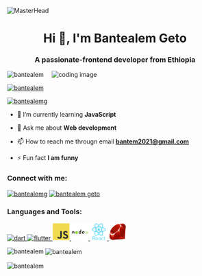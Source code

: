 ![MasterHead](https://i.pinimg.com/originals/be/b5/41/beb541eeb1ee06ba00ef55d5baa60773.gif)
<h1 align="center">Hi 👋, I'm Bantealem Geto</h1>
<h3 align="center">A passionate-frontend developer from Ethiopia</h3>
<img align = "right" src="https://media0.giphy.com/media/qgQUggAC3Pfv687qPC/giphy.gif?cid=790b76112245218adf9485eab9c1b3284be7ee32f05571ce&rid=giphy.gif&ct=g" alt="coding image" width="400">

<p align="left"> <img src="https://komarev.com/ghpvc/?username=bantealem&label=Profile%20views&color=0e75b6&style=flat" alt="bantealem" /> </p>

<p align="left"> <a href="https://github.com/ryo-ma/github-profile-trophy"><img src="https://github-profile-trophy.vercel.app/?username=bantealem" alt="bantealem" /></a> </p>

<p align="left"> <a href="https://twitter.com/bantealemg" target="blank"><img src="https://img.shields.io/twitter/follow/bantealemg?logo=twitter&style=for-the-badge" alt="bantealemg" /></a> </p>

- 🌱 I’m currently learning **JavaScript**

- 💬 Ask me about **Web development**

- 📫 How to reach me througn email **bantem2021@gmail.com**

- ⚡ Fun fact **I am funny**

<h3 align="left">Connect with me:</h3>
<p align="left">
<a href="https://twitter.com/bantealemg" target="blank"><img align="center" src="https://raw.githubusercontent.com/rahuldkjain/github-profile-readme-generator/master/src/images/icons/Social/twitter.svg" alt="bantealemg" height="30" width="40" /></a>
<a href="https://linkedin.com/in/bantealem geto" target="blank"><img align="center" src="https://raw.githubusercontent.com/rahuldkjain/github-profile-readme-generator/master/src/images/icons/Social/linked-in-alt.svg" alt="bantealem geto" height="30" width="40" /></a>
</p>

<h3 align="left">Languages and Tools:</h3>
<p align="left"> <a href="https://dart.dev" target="_blank" rel="noreferrer"> <img src="https://www.vectorlogo.zone/logos/dartlang/dartlang-icon.svg" alt="dart" width="40" height="40"/> </a> <a href="https://flutter.dev" target="_blank" rel="noreferrer"> <img src="https://www.vectorlogo.zone/logos/flutterio/flutterio-icon.svg" alt="flutter" width="40" height="40"/> </a> <a href="https://developer.mozilla.org/en-US/docs/Web/JavaScript" target="_blank" rel="noreferrer"> <img src="https://raw.githubusercontent.com/devicons/devicon/master/icons/javascript/javascript-original.svg" alt="javascript" width="40" height="40"/> </a> <a href="https://nodejs.org" target="_blank" rel="noreferrer"> <img src="https://raw.githubusercontent.com/devicons/devicon/master/icons/nodejs/nodejs-original-wordmark.svg" alt="nodejs" width="40" height="40"/> </a> <a href="https://reactjs.org/" target="_blank" rel="noreferrer"> <img src="https://raw.githubusercontent.com/devicons/devicon/master/icons/react/react-original-wordmark.svg" alt="react" width="40" height="40"/> </a> <a href="https://www.ruby-lang.org/en/" target="_blank" rel="noreferrer"> <img src="https://raw.githubusercontent.com/devicons/devicon/master/icons/ruby/ruby-original.svg" alt="ruby" width="40" height="40"/> </a> </p>

<p><img align="left" src="https://github-readme-stats.vercel.app/api/top-langs?username=bantealem&show_icons=true&locale=en&layout=compact" alt="bantealem" /></p>

<p>&nbsp;<img align="center" src="https://github-readme-stats.vercel.app/api?username=bantealem&show_icons=true&locale=en" alt="bantealem" /></p>

<p><img align="center" src="https://github-readme-streak-stats.herokuapp.com/?user=bantealem&" alt="bantealem" /></p>
